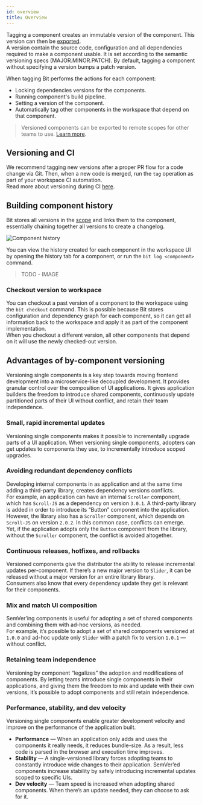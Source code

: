 ```yaml
---
id: overview
title: Overview
---
```


Tagging a component creates an immutable version of the component. This version can then be [exported](TODO).  
A version contain the source code, configuration and all dependencies required to make a component usable. It is set according to the semantic versioning specs (MAJOR.MINOR.PATCH). By default, tagging a component without specifying a version bumps a patch version.

When tagging Bit performs the actions for each component:

- Locking dependencies versions for the components.
- Running component's build pipeline.
- Setting a version of the component.
- Automatically tag other components in the workspace that depend on that component.

> Versioned components can be exported to remote scopes for other teams to use. [Learn more](TODO).

## Versioning and CI

We recommend tagging new versions after a proper PR flow for a code change via Git. Then, when a new code is merged, run the `tag` operation as part of your workspace CI automation.  
Read more about versioning during CI [here](TODO).

## Building component history

Bit stores all versions in the [scope](TODO) and links them to the component, essentially chaining together all versions to create a changelog.

![Component history](https://storage.googleapis.com/static.bit.dev/docs/images/component.svg)

You can view the history created for each component in the workspace UI by opening the history tab for a component, or run the `bit log <component>` command.

> TODO - IMAGE

### Checkout version to workspace

You can checkout a past version of a component to the workspace using the `bit checkout` command. This is possible because Bit stores configuration and dependency graph for each component, so it can get all information back to the workspace and apply it as part of the component implementation.  
When you checkout a different version, all other components that depend on it will use the newly checked-out version.

## Advantages of by-component versioning

Versioning single components is a key step towards moving frontend development into a microservice-like decoupled development. It provides granular control over the composition of UI applications. It gives application builders the freedom to introduce shared components, continuously update partitioned parts of their UI without conflict, and retain their team independence.

### Small, rapid incremental updates

Versioning single components makes it possible to incrementally upgrade parts of a UI application. When versioning single components, adopters can get updates to components they use, to incrementally introduce scoped upgrades.

### Avoiding redundant dependency conflicts

Developing internal components in as application and at the same time adding a third-party library, creates dependency versions conflicts.  
For example, an application can have an internal `Scroller` component, which has `Scroll-JS` as a dependency on version `3.0.1`. A third-party library is added in order to introduce its “Button” component into the application. However, the library also has a `Scroller` component, which depends on `Scroll-JS` on version `2.0.2`. In this common case, conflicts can emerge.  
Yet, if the application adopts only the `Button` component from the library, without the `Scroller` component, the conflict is avoided altogether.

### Continuous releases, hotfixes, and rollbacks

Versioned components give the distributor the ability to release incremental updates per-component.  If there’s a new major version to `Slider`, it can be released without a major version for an entire library library.  
Consumers also know that every dependency update they get is relevant for their components.

### Mix and match UI composition

SemVer’ing components is useful for adopting a set of shared components and combining them with ad-hoc versions, as needed.  
For example, it’s possible to adopt a set of shared components versioned at `1.0.0` and ad-hoc update only `Slider` with a patch fix to version `1.0.1` — without conflict.

### Retaining team independence

Versioning by component “legalizes” the adoption and modifications of components. By letting teams introduce single components in their applications, and giving them the freedom to mix and update with their own versions, it’s possible to adopt components and still retain independence.

### Performance, stability, and dev velocity

Versioning single components enable greater development velocity and improve on the performance of the application built.

- **Performance** — When an application only adds and uses the components it really needs, it reduces bundle-size. As a result, less code is parsed in the browser and execution time improves.
- **Stability** — A single-versioned library forces adopting teams to constantly introduce wide changes to their application. SemVer’ed components increase stability by safely introducing incremental updates scoped to specific UIs.
- **Dev velocity** — Team speed is increased when adopting shared components. When there’s an update needed, they can choose to ask for it.
